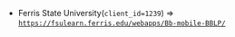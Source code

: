  - Ferris State University(`client_id=1239`) => [`https://fsulearn.ferris.edu/webapps/Bb-mobile-BBLP/`](https://fsulearn.ferris.edu/webapps/Bb-mobile-BBLP/)
